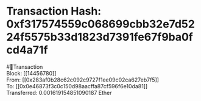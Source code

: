 
Transaction Hash: 0xf317574559c068699cbb32e7d5224f5575b33d1823d7391fe67f9ba0fcd4a71f
====================================================================================
  
#💸Transaction  
Block: [[14456780]]  
From: [[0x283af0b28c62c092c9727f1ee09c02ca627eb7f5]]  
To: [[0x0e46873f3c0c150d98aacffa87cf596f6e10da81]]  
Transferred: 0.001619154851090187 Ether